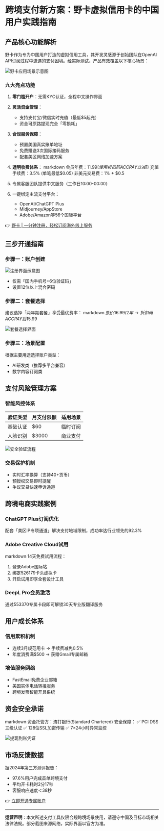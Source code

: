 # 跨境支付新方案：野卡虚拟信用卡的中国用户实践指南

## 产品核心功能解析
野卡作为专为中国用户打造的虚拟信用工具，其开发灵感源于创始团队在OpenAI API订阅过程中遭遇的支付困境。经实际测试，产品有效覆盖以下核心场景：

![野卡应用场景示意图](https://www.vpsdawanjia.comhttps://bbtdd.com/wp-content/uploads/img/2024/12/supportservice-png.avif)

### 九大亮点功能
1. **零门槛开户**：无需KYC认证，全程中文操作界面
2. **灵活资金管理**：
   - 支持支付宝/微信实时充值（最低$5起充）
   - 资金可原路提现完全「零损耗」
3. **合规服务保障**：
   - 预置美国真实账单地址
   - 免费赠送3次国际接码服务
   - 配套美区网络加速方案
4. **透明收费体系**：
   markdown
   会员年费：$11.99 (使用折扣码ACCPAY立减$1)
   充值手续费：3.5% (单笔最低$0.05)
   非美元交易费：1% + $0.5
   
5. 专属客服团队提供中文服务（工作日10:00-00:00）
6. 一键绑定主流支付平台：
   - OpenAI/ChatGPT Plus
   - Midjourney/AppStore 
   - Adobe/Amazon等56个国际平台

👉 [野卡 | 一分钟注册，轻松订阅海外线上服务](https://bbtdd.com/yeka)

## 三步开通指南

### 步骤一：账户创建
![注册界面示意图](https://bbtdd.com/wp-content/uploads/img/508828727230.webp)
- 仅需「国内手机号+6位验证码」
- 设置12位以上混合密码

### 步骤二：套餐选择
建议选择「两年期套餐」享受最优费率：
markdown
原价$16.99/2年 → 折扣码ACCPAY后$15.99

![套餐选择界面](https://www.vpsdawanjia.comhttps://bbtdd.com/wp-content/uploads/img/2024/12/fwnx-png.avif)

### 步骤三：场景配置
根据主要用途选择账户类型：
- AI研发类（推荐多平台兼容）
- 数字内容订阅类

## 支付风险管理方案
### 智能风控体系
| 验证类型 | 月支付限额 | 适用场景 |
|---------|------------|----------|
| 基础认证 | $60        | 临时订阅 |
| 人脸识别 | $3000      | 商业支付 |

![安全验证流程](https://bbtdd.com/wp-content/uploads/img/8204983191825.webp)

### 交易保护机制
- 实时汇率换算（支持40+货币）
- 预授权交易即时提醒
- 争议交易快速申诉通道

## 跨境电商实践案例
### ChatGPT Plus订阅优化
配套「美区IP专项通道」解决支付地域限制，成功率达行业领先的92.3%

### Adobe Creative Cloud试用
markdown
14天免费试用流程：
1. 登录Adobe国际站
2. 绑定526179卡头虚拟卡
3. 开启试用即享全套设计工具


### DeepL Pro会员激活
通过553370专属卡段即可解锁30天专业版翻译服务

## 用户成长体系
### 信用累积机制
- 连续3月规范用卡 → 手续费减免0.5%
- 年度消费满$500 → 获赠Gmail专属邮箱

### 增值服务网络
- FastEmail免费企业邮箱
- 美国实体电话转接服务
- 跨境发票智能开具系统

## 资金安全承诺
markdown
资金托管方：渣打银行(Standard Chartered)
安全保障：
✅ PCI DSS三级认证
✅ 128位SSL加密传输
✅ 7×24小时异常监控


![提现到账凭证](https://www.vpsdawanjia.comhttps://bbtdd.com/wp-content/uploads/img/2024/12/withdraw.avif)

## 市场反馈数据
据2024年第三方测评报告：
- 97.6%用户完成首单跨境支付
- 平均开卡耗时2分17秒
- 客服响应速度＜38秒

👉 [立即开通专属账户](https://bbtdd.com/yeka)

---

**运营声明**：本文所述支付工具仅限合规跨境场景使用，请遵守中国及目标市场相关法律法规。部分截图来源网络，实际界面以官方为准。